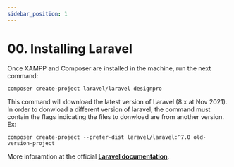 ```yaml
---
sidebar_position: 1
---
```


# 00. Installing Laravel

Once XAMPP and Composer are installed in the machine, run the next command:

```shell
composer create-project laravel/laravel designpro
```

This command will download the latest version of Laravel (8.x at Nov 2021). In order to donwload a different version of laravel, the command must contain the flags indicating the files to donwload are from another version.
Ex:

```shell
composer create-project --prefer-dist laravel/laravel:^7.0 old-version-project
```

More inforamtion at the official **[Laravel documentation](https://laravel.com/docs/master/installation)**.